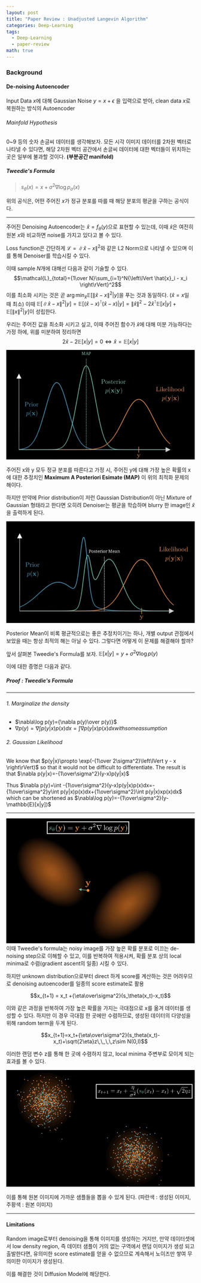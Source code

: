 ```yaml
---
layout: post
title: "Paper Review : Unadjusted Langevin Algorithm"
categories: Deep-Learning
tags:
  - Deep-Learning
  - paper-review
math: true
---
```

### Background
#### De-noising Autoencoder
Input Data $x$에 대해 Gaussian Noise $y=x+\epsilon$ 을 입력으로 받아, clean data $x$로 복원하는 방식의 Autoencoder

###### Mainfold Hypothesis
0~9 등의 숫자 손글씨 데이터를 생각해보자. 모든 시각 이미지 데이터를 2차원 벡터로 나타낼 수 있다면, 해당 2차원 벡터 공간에서 손글씨 데이터에 대한 벡터들이 위치하는 곳은 일부에 불과할  것이다. **(부분공간 manifold)**

##### Tweedie's Formula
> $s_\theta(x)=x+\sigma^2\nabla\log{p_\sigma}(x)$

위의 공식은, 어떤 주어진 $x$가 정규 분포를 따를 때 해당 분포의 평균을 구하는 공식이다. 

---

주어진 Denoising Autoencoder는 $\hat{x}=f_\theta (y)$으로 표현할 수 있는데, 이때 $\hat{x}$은 여전히 원본 $x$와 비교하면 noise를 가지고 있다고 볼 수 있다.

Loss function은 간단하게 $\mathcal{L}={\left\lVert \hat{x} - x \right\rVert}^2$와 같은 L2 Norm으로 나타낼 수 있으며 이를 통해 Denoiser를 학습시킬 수 있다.

이때 sample $N$개에 대해선 다음과 같이 기술할 수 있다.
$$\mathcal{L}_{total}={1\over N}\sum_{i=1}^N{\left\lVert \hat{x}_i - x_i \right\rVert}^2$$
이를 최소화 시키는 것은 곧 $\arg\min_{\hat{x}}\mathbb{E}[{\left\lVert \hat{x} - x \right\rVert}^2 | y]$을 푸는 것과 동일하다. ($\hat{x}=x$일 때 최소)
이때 $\mathbb{E}[{\left\lVert \hat{x} - x \right\rVert}^2|y]=\mathbb{E}[(\hat{x}-x)^\intercal (\hat{x}-x)|y]=\left\lVert \hat{x}\right\rVert^2-2\hat{x}^\intercal \mathbb{E}[x|y]+\mathbb{E}[\left\lVert x\right\rVert^2|y]$이 성립한다.

우리는 주어진 값을 최소화 시키고 싶고, 이때 주어진 함수가 $\hat{x}$에 대해 미분 가능하다는 가정 하에, 위를 미분하여 정리하면 
$$2\hat{x}-2\mathbb{E}[x|y]=0\iff\hat{x}=\mathbb{E}[x|y]$$


![MAP](/assets/images/map.png)

주어진 x와 y 모두 정규 분포를 따른다고 가정 시, 주어진 y에 대해 가장 높은 확률의 x에 대한 추정치인 **Maximum A Posteriori Esimate (MAP)** 이 위의 최적화 문제의 해이다.

하지만 만약에 Prior distribution이 저런 Gaussian Distribution이 아닌 Mixture of Gaussian 형태라고 한다면 오히려 Denoiser는 평균을 학습하며 blurry 한 image인 $\hat{x}$을 출력하게 된다.

![MAP](/assets/images/mog.png)

Posterior Mean이 비록 평균적으로는 좋은 추정치이기는 하나, 개별 output 관점에서 보았을 때는 항상 최적의 해는 아닐 수 있다. 그렇다면 어떻게 이 문제를 해결해야 할까?

앞서 살펴본 Tweedie's Formula를 보자.
$\mathbb{E}[x|y]=y+\sigma^2\nabla\log p(y)$

이에 대한 증명은 다음과 같다.

##### Proof : Tweedie's Formula
---
###### 1. Marginalize the density
- $\nabla\log p(y)={\nabla p(y)\over p(y)}$
- $\nabla p(y)=\nabla\int p(y|x)p(x)dx=\int\nabla p(y|x)p(x)dx with some assumption$

###### 2. Gaussian Likelihood
We know that $p(y|x)\propto \exp(-{1\over 2\sigma^2}\left\lVert y - x \right\rVert)$ so that it would not be difficult to differentiate.
The result is that $\nabla p(y|x)=-{1\over\sigma^2}(y-x)p(y|x)$

Thus
$\nabla p(y)=\int -{1\over\sigma^2}(y-x)p(y|x)p(x)dx=-{1\over\sigma^2}y\int p(y|x)p(x)dx+{1\over\sigma^2}\int p(y|x)xp(x)dx$
which can be shortened as $\nabla\log p(y)=-{1\over\sigma^2}(y-\mathbb{E}[x|y])$

---
![MAP](/assets/images/compass.png)
이때 Tweedie's formula는 noisy image를 가장 높은 확률 분포로 이끄는 de-noising step으로 이해할 수 있고, 이를 반복하여 적용시켜, 확률 분포 상의 local minima로 수렴(gradient ascent의 일종) 시킬 수 있다.

하지만 unknown distribution으로부터 direct 하게 score를 계산하는 것은 어려우므로 denoising autoencoder를 일종의 score estimate로 활용

$$x_{t+1} = x_t +{\eta\over\sigma^2}(s_\theta(x_t)-x_t)$$

이와 같은 과정을 반복하여 가장 높은 확률을 가지는 극대점으로 x를 옮겨 데이터를 생성할 수 있다.
하지만 이 경우 극대점 한 곳에만 수렴하므로, 생성된 데이터의 다양성을 위해 random term을 두게 된다.

$$x_{t+1}=x_t+{\eta\over\sigma^2}(s_theta(x_t)-x_t)+\sqrt{2\eta}z\,\,,\,\,z\sim N(0,I)$$

이러한 랜덤 변수 z를 통해 한 곳에 수렴하지 않고, local minima 주변부로 모이게 되는 효과를 볼 수 있다.

![MAP](/assets/images/comparison_langevin.png)

이를 통해 원본 이미지에 가까운 샘플들을 뽑을 수 있게 된다.
(파란색 : 생성된 이미지, 주황색 : 원본 이미지)

---
#### Limitations
Random image로부터 denoising을 통해 이미지를 생성하는 거지만, 만약 데이터셋에서 low density region, 즉 데이터 샘플이 거의 없는 구역에서 랜덤 이미지가 생성 되고 출발한다면, 유의미한 score estimate를 얻을 수 없으므로 계속해서 노이즈만 쌓여 무의미한 이미지가 생성된다.

이를 해결한 것이 Diffusion Model에 해당한다.